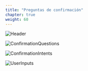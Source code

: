 ```yaml
---
title: "Preguntas de confirmación"
chapter: true
weight: 60
---
```


![Header](/images/Questions.jpg)

![ConfirmationQuestions](/images/ConfirmationQuestions.PNG)

![ConfirmationIntents](/images/IntntConfirm.PNG)

![UserInputs](/images/UserInputs.PNG)

